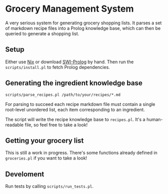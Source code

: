 # Grocery Management System

A very serious system for generating grocery shopping lists. It parses a set of markdown recipe files into a Prolog knowledge base, which can then be queried to generate a shopping list.

## Setup

Either use [Nix][nix] or download [SWI-Prolog][swi-prolog] by hand. Then run the `scripts/install.pl` to fetch Prolog dependencies.

## Generating the ingredient knowledge base

```
scripts/parse_recipes.pl /path/to/your/recipes/*.md
```

For parsing to succeed each recipe markdown file must contain a single root-level unordered list, each item corresponding to an ingredient.

The script will write the recipe knowledge base to `recipes.pl`. It's a human-readable file, so feel free to take a look!

## Getting your grocery list

This is still a work in progress. There's some functions already defined in `groceries.pl` if you want to take a look!

## Develoment

Run tests by calling `scripts/run_tests.pl`.

[nix]: https://nixos.org/
[swi-prolog]: https://www.swi-prolog.org/Download.html
